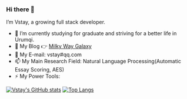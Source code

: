 ### Hi there 👋

<!--
**Vstay97/Vstay97** is a ✨ _special_ ✨ repository because its `README.md` (this file) appears on your GitHub profile.

Here are some ideas to get you started:

- 🔭 I’m currently working on ...
- 🌱 I’m currently learning ...
- 👯 I’m looking to collaborate on ...
- 🤔 I’m looking for help with ...
- 💬 Ask me about ...
- 📫 How to reach me: ...
- 😄 Pronouns: ...
- ⚡ Fun fact: ...
-->

I’m Vstay, a growing full stack developer.

- 🌱 I’m currently studying for graduate and striving for a better life in Urumqi.
- 👯 My Blog 👉 <a href = "https://www.vstay.cn/"> Milky Way Galaxy </a>
- 💬 My E-mail: vstay#qq.com
- 📫 My Main Research Field: Natural Language Processing(Automatic Essay Scoring, AES)
- ⚡ My Power Tools:

[![Vstay's GitHub stats](https://github-readme-stats.vercel.app/api?username=Vstay97&count_private=true&show_icons=true&theme=buefy)](https://github.com/anuraghazra/github-readme-stats)
[![Top Langs](https://github-readme-stats.vercel.app/api/top-langs/?username=Vstay97&layout=compact&hide=html)](https://github.com/anuraghazra/github-readme-stats)
